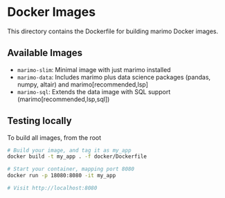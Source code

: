 # Docker Images

This directory contains the Dockerfile for building marimo Docker images.

## Available Images

- `marimo-slim`: Minimal image with just marimo installed
- `marimo-data`: Includes marimo plus data science packages (pandas, numpy, altair) and marimo[recommended,lsp]
- `marimo-sql`: Extends the data image with SQL support (marimo[recommended,lsp,sql])

## Testing locally

To build all images, from the root

```bash
# Build your image, and tag it as my_app
docker build -t my_app . -f docker/Dockerfile

# Start your container, mapping port 8080
docker run -p 18080:8080 -it my_app

# Visit http://localhost:8080
```
